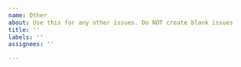 ```yaml
---
name: Other
about: Use this for any other issues. Do NOT create blank issues
title: ''
labels: ''
assignees: ''

---
```



